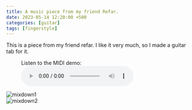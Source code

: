 ```yaml
---
title: A music piece from my friend Refar.
date: 2023-05-14 12:20:00 +500
categories: [guitar]
tags: [fingerstyle]
---
```


This is a piece from my friend refar. I like it very much, so I made a guitar tab for it.
<figure>
    <figcaption>Listen to the MIDI demo:</figcaption>
    <audio
        controls
        src="http://127.0.0.1:4000/assets/audio/mixdown_B_minor.mp3">
            <a href="http://127.0.0.1:4000/assets/audio/mixdown_B_minor.mp3">
                audio
            </a>
    </audio>
</figure>

![mixdown1](https://puar-playground.github.io/assets/music_sheet/mixdown/mixdown_B_minor_Page_1.png)<br /> 
![mixdown2](https://puar-playground.github.io/assets/music_sheet/mixdown/mixdown_B_minor_Page_2.png)

<!-- Open in new tab <a href="http://127.0.0.1:4000/assets/audio/mixdown_B_minor.mp3" target="_blank">MIDI demo</a>. -->